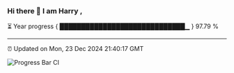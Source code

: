 ### Hi there 👋 I am Harry , 

⏳ Year progress { █████████████████████████████▁ } 97.79 %

---

⏰ Updated on Mon, 23 Dec 2024 21:40:17 GMT

![Progress Bar CI](https://github.com/duykhang68/duykhang68/workflows/Progress%20Bar%20CI/badge.svg)
